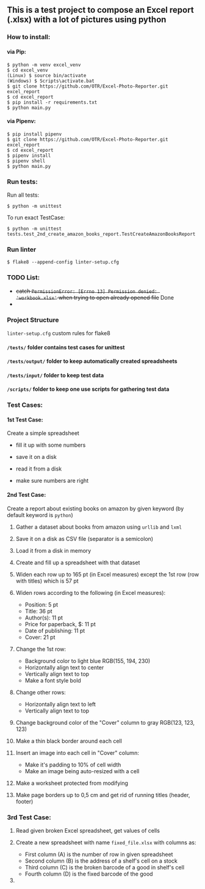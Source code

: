 ## This is a test project to compose an Excel report (.xlsx) with a lot of pictures using python

### How to install:

#### via Pip:

    $ python -m venv excel_venv
    $ cd excel_venv
    (Linux) $ source bin/activate
    (Windows) $ Scripts\activate.bat
    $ git clone https://github.com/OTR/Excel-Photo-Reporter.git excel_report
    $ cd excel_report
    $ pip install -r requirements.txt
    $ python main.py

#### via Pipenv:

    $ pip install pipenv
    $ git clone https://github.com/OTR/Excel-Photo-Reporter.git excel_report
    $ cd excel_report
    $ pipenv install
    $ pipenv shell
    $ python main.py


### Run tests:

Run all tests:

`$ python -m unittest`

To run exact TestCase:

`$ python -m unittest tests.test_2nd_create_amazon_books_report.TestCreateAmazonBooksReport
`

### Run linter

`$ flake8 --append-config linter-setup.cfg`

### TODO List:

* ~~catch `PermissionError: [Errno 13] Permission denied: 'workbook.xlsx'` when trying to open already opened file~~ Done
* 

### Project Structure

`linter-setup.cfg` custom rules for flake8

#### `/tests/` folder contains test cases for unittest

#### `/tests/output/` folder to keep automatically created spreadsheets

#### `/tests/input/` folder to keep test data

#### `/scripts/` folder to keep one use scripts for gathering test data

### Test Cases:

#### 1st Test Case:

Create a simple spreadsheet
  
* fill it up with some numbers
  
* save it on a disk

* read it from a disk

* make sure numbers are right

#### 2nd Test Case:

Create a report about existing books on amazon by given keyword (by default keyword is `python`)

1. Gather a dataset about books from amazon using `urllib` and `lxml`

2. Save it on a disk as CSV file (separator is a semicolon)

3. Load it from a disk in memory

4. Create and fill up a spreadsheet with that dataset

5. Widen each row up to 165 pt (in Excel measures) except the 1st row (row with titles) which is 57 pt

6. Widen rows according to the following (in Excel measures):

    * Position:                  5 pt
    * Title:                    36 pt
    * Author(s):                11 pt
    * Price for paperback, $:   11 pt
    * Date of publishing:       11 pt
    * Cover:                    21 pt

7. Change the 1st row:
    * Background color to light blue RGB(155, 194, 230)
    * Horizontally align text to center
    * Vertically align text to top
    * Make a font style bold

8. Change other rows:
    * Horizontally align text to left
    * Vertically align text to top

9. Change background color of the "Cover" column to gray RGB(123, 123, 123)

10. Make a thin black border around each cell

11. Insert an image into each cell in "Cover" column:
    * Make it's padding to 10% of cell width
    * Make an image being auto-resized with a cell
  
12. Make a worksheet protected from modifying

13. Make page borders up to 0,5 cm and get rid of running titles (header, footer)

### 3rd Test Case:

1. Read given broken Excel spreadsheet, get values of cells

2. Create a new spreadsheet with name `fixed_file.xlsx` with columns as:
   * First column (A) is the number of row in given spreadsheet
   * Second column (B) is the address of a shelf's cell on a stock
   * Third column (C) is the broken barcode of a good in shelf's cell
   * Fourth column (D) is the fixed barcode of the good
   

3.